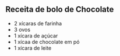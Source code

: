 ## Receita de bolo de Chocolate
- 2 xícaras de farinha
- 3 ovos
- 1 xícara de açúcar
- 1 xícaa de chocolate em pó
- 1 xícara de leite
